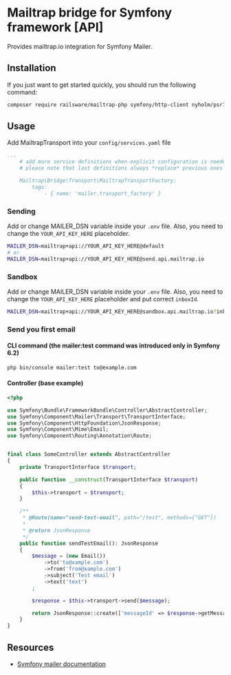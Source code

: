 Mailtrap bridge for Symfony framework [API]
===============

Provides mailtrap.io integration for Symfony Mailer.

## Installation
If you just want to get started quickly, you should run the following command:
```bash
composer require railsware/mailtrap-php symfony/http-client nyholm/psr7
```

## Usage

Add MailtrapTransport into your `config/services.yaml` file
```yaml
...
    # add more service definitions when explicit configuration is needed
    # please note that last definitions always *replace* previous ones

    Mailtrap\Bridge\Transport\MailtrapTransportFactory:
        tags:
            - { name: 'mailer.transport_factory' }
```

### Sending
Add or change MAILER_DSN variable inside your `.env` file. Also, you need to change the `YOUR_API_KEY_HERE` placeholder.
```bash
MAILER_DSN=mailtrap+api://YOUR_API_KEY_HERE@default
# or
MAILER_DSN=mailtrap+api://YOUR_API_KEY_HERE@send.api.mailtrap.io
```
### Sandbox
Add or change MAILER_DSN variable inside your `.env` file. Also, you need to change the `YOUR_API_KEY_HERE` placeholder and put correct `inboxId`.
```bash
MAILER_DSN=mailtrap+api://YOUR_API_KEY_HERE@sandbox.api.mailtrap.io?inboxId=1000001
```

### Send you first email

#### CLI command (the mailer:test command was introduced only in Symfony 6.2)
```bash
php bin/console mailer:test to@example.com
```

#### Controller (base example)

```php
<?php

use Symfony\Bundle\FrameworkBundle\Controller\AbstractController;
use Symfony\Component\Mailer\Transport\TransportInterface;
use Symfony\Component\HttpFoundation\JsonResponse;
use Symfony\Component\Mime\Email;
use Symfony\Component\Routing\Annotation\Route;


final class SomeController extends AbstractController
{
    private TransportInterface $transport;

    public function __construct(TransportInterface $transport)
    {
        $this->transport = $transport;
    }

    /**
     * @Route(name="send-test-email", path="/test", methods={"GET"})
     *
     * @return JsonResponse
     */
    public function sendTestEmail(): JsonResponse
    {
        $message = (new Email())
            ->to('to@xample.com')
            ->from('from@xample.com')
            ->subject('Test email')
            ->text('text')
        ;

        $response = $this->transport->send($message);

        return JsonResponse::create(['messageId' => $response->getMessageId()]);
    }
}
```

## Resources

* [Symfony mailer documentation](https://symfony.com/doc/current/mailer.html)
